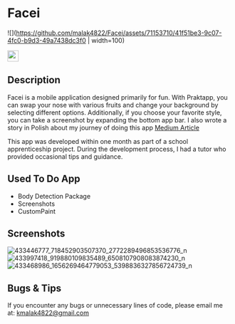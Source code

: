 # Facei
![](https://github.com/malak4822/Facei/assets/71153710/41f51be3-9c07-4fc0-b9d3-49a7438dc3f0 | width=100)

<img src='figure/rstudio.png' width='25'>

## Description
Facei is a mobile application designed primarily for fun. With Praktapp, you can swap your nose with various fruits and change your background by selecting different options. Additionally, if you choose your favorite style, you can take a screenshot by expanding the bottom app bar. I also wrote a story in Polish about my journey of doing this app [Medium Article](https://medium.com/@kmalak4822/o-kodzie-kt%C3%B3ry-pozornie-nie-sprawia%C5%82-wi%C4%99kszych-problem%C3%B3w-292d48935bd1)

This app was developed within one month as part of a school apprenticeship project. During the development process, I had a tutor who provided occasional tips and guidance.

## Used To Do App
- Body Detection Package
- Screenshots
- CustomPaint

## Screenshots
![433446777_718452903507370_2772289496853536776_n](https://github.com/malak4822/prakapp/assets/71153710/ce670959-afee-4e2e-ba4a-5e2d91ef71d1)
![433997418_919880109835489_6508107908083874230_n](https://github.com/malak4822/prakapp/assets/71153710/469d8d50-218c-4189-8440-b223dccd09cc)
![433468986_1656269464779053_5398836327856724739_n](https://github.com/malak4822/prakapp/assets/71153710/edfa1a4c-531b-49b0-93bd-e4779d05c8f9)

## Bugs & Tips
If you encounter any bugs or unnecessary lines of code, please email me at: kmalak4822@gmail.com
